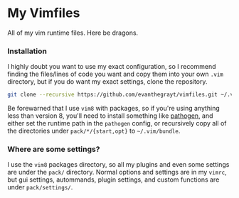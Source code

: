 # My Vimfiles
All of my vim runtime files. Here be dragons.

### Installation
I highly doubt you want to use my exact configuration, so I recommend finding
the files/lines of code you want and copy them into your own `.vim` directory,
but if you do want my exact settings, clone the repository.

```bash
git clone --recursive https://github.com/evanthegrayt/vimfiles.git ~/.vim
```

Be forewarned that I use `vim8` with packages, so if you're using anything less
than version 8, you'll need to install something like
[pathogen](https://github.com/tpope/vim-pathogen), and either set the runtime
path in the `pathogen` config, or recursively copy all of the directories under
`pack/*/{start,opt}` to `~/.vim/bundle`.

### Where are some settings?
I use the `vim8` packages directory, so all my plugins and even some settings
are under the `pack/` directory. Normal options and settings are in my `vimrc`,
but gui settings, autommands, plugin settings, and custom functions are under
`pack/settings/`.

